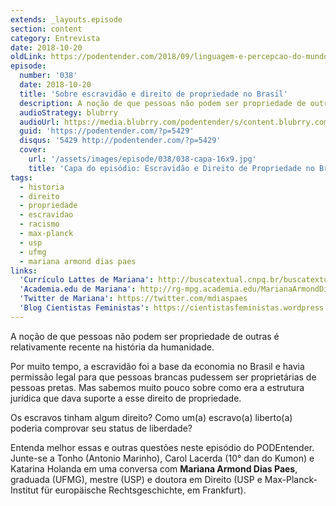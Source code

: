 ```yaml
---
extends: _layouts.episode
section: content
category: Entrevista
date: 2018-10-20
oldLink: https://podentender.com/2018/09/linguagem-e-percepcao-do-mundo.html
episode:
  number: '038'
  date: 2018-10-20
  title: 'Sobre escravidão e direito de propriedade no Brasil'
  description: A noção de que pessoas não podem ser propriedade de outras é relativamente recente na história da humanidade. Por muito tempo, a escravidão foi a base da economia no Brasil e havia permissão legal para que pessoas brancas pudessem ser proprietárias de pessoas pretas. Mas sabemos muito pouco sobre como era a estrutura jurídica que dava suporte a esse direito de propriedade.
  audioStrategy: blubrry
  audioUrl: https://media.blubrry.com/podentender/s/content.blubrry.com/podentender/PODEntender_38.mp3
  guid: 'https://podentender.com/?p=5429'
  disqus: '5429 http://podentender.com/?p=5429'
  cover:
    url: '/assets/images/episode/038/038-capa-16x9.jpg'
    title: 'Capa do episódio: Escravidão e Direito de Propriedade no Brasil, com Mariana Armond'
tags:
  - historia
  - direito
  - propriedade
  - escravidao
  - racismo
  - max-planck
  - usp
  - ufmg
  - mariana armond dias paes
links:
  'Currículo Lattes de Mariana': http://buscatextual.cnpq.br/buscatextual/visualizacv.do?id=K4243571U4
  'Academia.edu de Mariana': http://rg-mpg.academia.edu/MarianaArmondDiasPaes
  'Twitter de Mariana': https://twitter.com/mdiaspaes
  'Blog Cientistas Feministas': https://cientistasfeministas.wordpress.com/
---
```

A noção de que pessoas não podem ser propriedade de outras é relativamente recente na história da humanidade.

Por muito tempo, a escravidão foi a base da economia no Brasil e havia permissão legal para que
pessoas brancas pudessem ser proprietárias de pessoas pretas. Mas sabemos muito pouco sobre como era
a estrutura jurídica que dava suporte a esse direito de propriedade.

Os escravos tinham algum direito? Como um(a) escravo(a) liberto(a) poderia comprovar seu status de liberdade?

Entenda melhor essas e outras questões neste episódio do PODEntender. Junte-se a Tonho (Antonio Marinho),
Carol Lacerda (10° dan do Kumon) e Katarina Holanda em uma conversa com
**Mariana Armond Dias Paes**, graduada (UFMG), mestre (USP) e doutora em Direito (USP e
Max-Planck-Institut für europäische Rechtsgeschichte, em Frankfurt).
